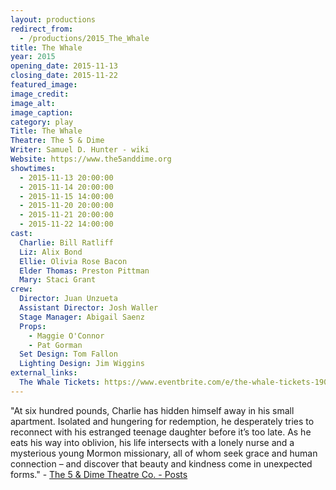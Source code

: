 ```yaml
---
layout: productions
redirect_from:
  - /productions/2015_The_Whale
title: The Whale
year: 2015
opening_date: 2015-11-13
closing_date: 2015-11-22
featured_image: 
image_credit: 
image_alt:
image_caption:
category: play
Title: The Whale
Theatre: The 5 & Dime
Writer: Samuel D. Hunter - wiki
Website: https://www.the5anddime.org
showtimes: 
  - 2015-11-13 20:00:00
  - 2015-11-14 20:00:00
  - 2015-11-15 14:00:00
  - 2015-11-20 20:00:00
  - 2015-11-21 20:00:00
  - 2015-11-22 14:00:00
cast:
  Charlie: Bill Ratliff
  Liz: Alix Bond
  Ellie: Olivia Rose Bacon
  Elder Thomas: Preston Pittman
  Mary: Staci Grant
crew:
  Director: Juan Unzueta
  Assistant Director: Josh Waller
  Stage Manager: Abigail Saenz
  Props: 
    - Maggie O'Connor
    - Pat Gorman
  Set Design: Tom Fallon
  Lighting Design: Jim Wiggins
external_links:
  The Whale Tickets: https://www.eventbrite.com/e/the-whale-tickets-19043435428
---
```

"At six hundred pounds, Charlie has hidden himself away in his small apartment. Isolated and hungering for redemption, he desperately tries to reconnect with his estranged teenage daughter before it’s too late. As he eats his way into oblivion, his life intersects with a lonely nurse and a mysterious young Mormon missionary, all of whom seek grace and human connection – and discover that beauty and kindness come in unexpected forms." - [The 5 & Dime Theatre Co. - Posts](https://www.facebook.com/The5andDime/posts/1076410805710848)
